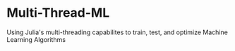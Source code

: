 # Multi-Thread-ML
Using Julia's multi-threading capabilites to train, test, and optimize Machine Learning Algorithms